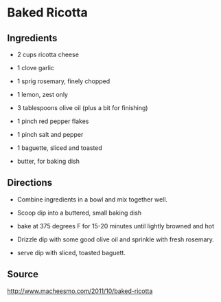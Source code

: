 Baked Ricotta
=============

Ingredients
-----------

* 2 cups ricotta cheese

* 1 clove garlic

* 1 sprig rosemary, finely chopped

* 1 lemon, zest only

* 3 tablespoons olive oil (plus a bit for finishing)

* 1 pinch red pepper flakes

* 1 pinch salt and pepper

* 1 baguette, sliced and toasted

* butter, for baking dish


Directions
----------

* Combine ingredients in a bowl and mix together well.

* Scoop dip into a buttered, small baking dish

* bake at 375 degrees F for 15-20 minutes until lightly browned and hot

* Drizzle dip with some good olive oil and sprinkle with fresh rosemary.

* serve dip with sliced, toasted baguett.


Source
------

http://www.macheesmo.com/2011/10/baked-ricotta
